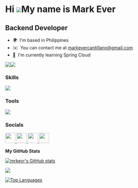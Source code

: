 Hi ![](https://user-images.githubusercontent.com/18350557/176309783-0785949b-9127-417c-8b55-ab5a4333674e.gif)My name is Mark Ever
=================================================================================================================================

Backend Developer
-----------------

* 🌍  I'm based in Philippines
* ✉️  You can contact me at [markevercantillano@gmail.com](mailto:markevercantillano@gmail.com)
* 🧠  I'm currently learning Spring Cloud

<a href="https://www.github.com/mrkevr" target="_blank" rel="noreferrer"><img
src="https://img.shields.io/github/followers/mrkevr?logo=github&style=for-the-badge&color=3382ed&labelColor=22272e" /></a><a href="https://www.x.com/mrkevr" target="_blank" rel="noreferrer"><img
src="https://img.shields.io/twitter/follow/mrkevr?logo=twitter&style=for-the-badge&color=3382ed&labelColor=22272e"
/></a>

### Skills
<p align="left">
  <a href="https://skillicons.dev">
     <img src="https://skillicons.dev/icons?i=java,html,css,spring,bootstrap,mysql,mongodb,postgres" />
  </a>
</p>

### Tools
<p align="left">
  <a href="https://skillicons.dev">
    <img src="https://skillicons.dev/icons?i=vscode,eclipse,postman,git,maven" />
  </a>
</p>


### Socials

<p align="left"> <a href="https://www.facebook.com/mrkevr" target="_blank" rel="noreferrer"> <picture> <source media="(prefers-color-scheme: dark)" srcset="https://raw.githubusercontent.com/danielcranney/readme-generator/main/public/icons/socials/facebook-dark.svg" /> <source media="(prefers-color-scheme: light)" srcset="https://raw.githubusercontent.com/danielcranney/readme-generator/main/public/icons/socials/facebook.svg" /> <img src="https://raw.githubusercontent.com/danielcranney/readme-generator/main/public/icons/socials/facebook.svg" width="32" height="32" /> </picture> </a> <a href="https://www.github.com/mrkevr" target="_blank" rel="noreferrer"> <picture> <source media="(prefers-color-scheme: dark)" srcset="https://raw.githubusercontent.com/danielcranney/readme-generator/main/public/icons/socials/github-dark.svg" /> <source media="(prefers-color-scheme: light)" srcset="https://raw.githubusercontent.com/danielcranney/readme-generator/main/public/icons/socials/github.svg" /> <img src="https://raw.githubusercontent.com/danielcranney/readme-generator/main/public/icons/socials/github.svg" width="32" height="32" /> </picture> </a> <a href="https://www.linkedin.com/in/mrkevr" target="_blank" rel="noreferrer"> <picture> <source media="(prefers-color-scheme: dark)" srcset="https://raw.githubusercontent.com/danielcranney/readme-generator/main/public/icons/socials/linkedin-dark.svg" /> <source media="(prefers-color-scheme: light)" srcset="https://raw.githubusercontent.com/danielcranney/readme-generator/main/public/icons/socials/linkedin.svg" /> <img src="https://raw.githubusercontent.com/danielcranney/readme-generator/main/public/icons/socials/linkedin.svg" width="32" height="32" /> </picture> </a> <a href="https://www.x.com/mrkevr" target="_blank" rel="noreferrer"> <picture> <source media="(prefers-color-scheme: dark)" srcset="https://raw.githubusercontent.com/danielcranney/readme-generator/main/public/icons/socials/twitter-dark.svg" /> <source media="(prefers-color-scheme: light)" srcset="https://raw.githubusercontent.com/danielcranney/readme-generator/main/public/icons/socials/twitter.svg" /> <img src="https://raw.githubusercontent.com/danielcranney/readme-generator/main/public/icons/socials/twitter.svg" width="32" height="32" /> </picture> </a></p>

<b>My GitHub Stats</b>

<a href="http://www.github.com/mrkevr"><img src="https://github-readme-stats.vercel.app/api?username=mrkevr&show_icons=true&hide=&count_private=true&title_color=3382ed&text_color=ffffff&icon_color=3382ed&bg_color=22272e&hide_border=true&show_icons=true" alt="mrkevr's GitHub stats" /></a>

<a href="http://www.github.com/mrkevr"><img src="https://github-readme-streak-stats.herokuapp.com/?user=mrkevr&stroke=ffffff&background=22272e&ring=3382ed&fire=3382ed&currStreakNum=ffffff&currStreakLabel=3382ed&sideNums=ffffff&sideLabels=ffffff&dates=ffffff&hide_border=true" /></a>

<a href="https://github.com/mrkevr" align="left"><img src="https://github-readme-stats.vercel.app/api/top-langs/?username=mrkevr&langs_count=10&title_color=3382ed&text_color=ffffff&icon_color=3382ed&bg_color=22272e&hide_border=true&locale=en&custom_title=Top%20%Languages" alt="Top Languages" /></a>

